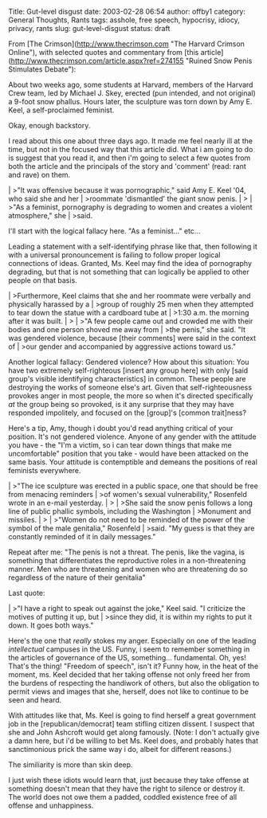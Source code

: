 Title: Gut-level disgust
date: 2003-02-28 06:54
author: offby1
category: General Thoughts, Rants
tags: asshole, free speech, hypocrisy, idiocy, privacy, rants
slug: gut-level-disgust
status: draft

From \[The Crimson\](<http://www.thecrimson.com> "The Harvard Crimson Online"), with selected quotes and commentary from \[this article\](<http://www.thecrimson.com/article.aspx?ref=274155> "Ruined Snow Penis Stimulates Debate"):

About two weeks ago, some students at Harvard, members of the Harvard Crew team, led by Michael J. Skey, erected (pun intended, and not original) a 9-foot snow phallus. Hours later, the sculpture was torn down by Amy E. Keel, a self-proclaimed feminist.

Okay, enough backstory.

I read about this one about three days ago. It made me feel nearly ill at the time, but not in the focused way that this article did. What i am going to do is suggest that you read it, and then i'm going to select a few quotes from both the article and the principals of the story and 'comment' (read: rant and rave) on them.

| \>"It was offensive because it was pornographic," said Amy E. Keel '04, who said she and her
| \>roommate 'dismantled' the giant snow penis.
| \>
| \>"As a feminist, pornography is degrading to women and creates a violent atmosphere," she
| \>said.

I'll start with the logical fallacy here. "As a feminist\..." etc\...

Leading a statement with a self-identifying phrase like that, then following it with a universal pronouncement is failing to follow proper logical connections of ideas. Granted, Ms. Keel may find the idea of pornography degrading, but that is not something that can logically be applied to other people on that basis.

| \>Furthermore, Keel claims that she and her roommate were verbally and physically harassed by a
| \>group of roughly 25 men when they attempted to tear down the statue with a cardboard tube at
| \>1:30 a.m. the morning after it was built.
| \>
| \>"A few people came out and crowded me with their bodies and one person shoved me away from
| \>the penis," she said. "It was gendered violence, because \[their comments\] were said in the context of
| \>our gender and accompanied by aggressive actions toward us."

Another logical fallacy: Gendered violence? How about this situation: You have two extremely self-righteous \[insert any group here\] with only \[said group's visible identifying characteristics\] in common. These people are destroying the works of someone else's art. Given that self-righteousness provokes anger in most people, the more so when it's directed specifically _at_ the group being so provoked, is it any surprise that they may have responded impolitely, and focused on the \[group\]'s \[common trait\]ness?

Here's a tip, Amy, though i doubt you'd read anything critical of your position. It's not gendered violence. Anyone of any gender with the attitude you have - the "I'm a victim, so i can tear down things that make me uncomfortable" position that you take - would have been attacked on the same basis. Your attitude is contemptible and demeans the positions of real feminists everywhere.

| \>"The ice sculpture was erected in a public space, one that should be free from menacing reminders
| \>of women's sexual vulnerability," Rosenfeld wrote in an e-mail yesterday.
| \>
| \>She said the snow penis follows a long line of public phallic symbols, including the Washington
| \>Monument and missiles.
| \>
| \>"Women do not need to be reminded of the power of the symbol of the male genitalia," Rosenfeld
| \>said. "My guess is that they are constantly reminded of it in daily messages."

Repeat after me: "The penis is not a threat. The penis, like the vagina, is something that differentiates the reproductive roles in a non-threatening manner. Men who are threatening and women who are threatening do so regardless of the nature of their genitalia"

Last quote:

| \>"I have a right to speak out against the joke," Keel said. "I criticize the motives of putting it up, but
| \>since they did, it is within my rights to put it down. It goes both ways."

Here's the one that _really_ stokes my anger. Especially on one of the leading _intellectual_ campuses in the US. Funny, i seem to remember something in the articles of governance of the US, something\... fundamental. Oh, yes! That's the thing! "Freedom of speech", isn't it? Funny how, in the heat of the moment, ms. Keel decided that her taking offense not only freed her from the burdens of respecting the handiwork of others, but also the obligation to permit views and images that she, herself, does not like to continue to be seen and heard.

With attitudes like that, Ms. Keel is going to find herself a great government job in the \[republican/democrat\] team stifling citizen dissent. I suspect that she and John Ashcroft would get along famously. (Note: I don't actually give a damn here, but i'd be willing to bet Ms. Keel does, and probably hates that sanctimonious prick the same way i do, albeit for different reasons.)

The similiarity is more than skin deep.

I just wish these idiots would learn that, just because they take offense at something doesn't mean that they have the right to silence or destroy it. The world does not owe them a padded, coddled existence free of all offense and unhappiness.
